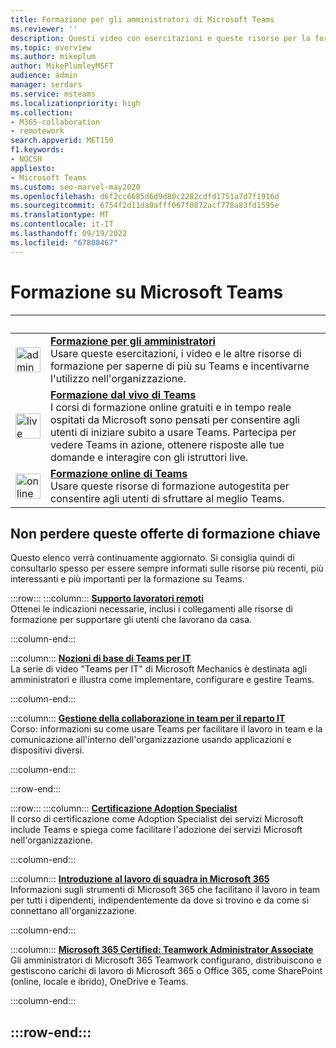 ```yaml
---
title: Formazione per gli amministratori di Microsoft Teams
ms.reviewer: ''
description: Questi video con esercitazioni e queste risorse per la formazione con docente destinate a utenti finali e amministratori consentono di sfruttare al massimo Microsoft Teams nell'organizzazione.
ms.topic: overview
ms.author: mikeplum
author: MikePlumleyMSFT
audience: admin
manager: serdars
ms.service: msteams
ms.localizationpriority: high
ms.collection:
- M365-collaboration
- remotework
search.appverid: MET150
f1.keywords:
- NOCSH
appliesto:
- Microsoft Teams
ms.custom: seo-marvel-may2020
ms.openlocfilehash: d6f2cc6685d6d9d80c2282cdfd1751a7d7f1916d
ms.sourcegitcommit: 6754f2d11da0afff067f0872acf778a83fd1595e
ms.translationtype: MT
ms.contentlocale: it-IT
ms.lasthandoff: 09/19/2022
ms.locfileid: "67808467"
---
```

# <a name="microsoft-teams-training"></a>Formazione su Microsoft Teams

| &nbsp; | &nbsp; |
| ------------- | ------------- |
| <img src="/office/media/icons/walkthrough-map-teams.svg" width="40 px" height="40 px" alt="admin training"> | **[Formazione per gli amministratori](./itadmin-readiness.md)** </br> Usare queste esercitazioni, i video e le altre risorse di formazione per saperne di più su Teams e incentivarne l'utilizzo nell'organizzazione. 
| <img src="/office/media/icons/education-tutorial-teams.svg" width="40 px" height="40 px" alt="live training"> | **[Formazione dal vivo di Teams](./instructor-led-training-teams-landing-page.yml)** </br> I corsi di formazione online gratuiti e in tempo reale ospitati da Microsoft sono pensati per consentire agli utenti di iniziare subito a usare Teams. Partecipa per vedere Teams in azione, ottenere risposte alle tue domande e interagire con gli istruttori live. 
| <img src="/office/media/icons/user.svg" width="40 px" height="40 px" alt="online training" > | **[Formazione online di Teams](https://support.office.com/article/microsoft-teams-video-training-4f108e54-240b-4351-8084-b1089f0d21d7)** </br> Usare queste risorse di formazione autogestita per consentire agli utenti di sfruttare al meglio Teams. |

## <a name="dont-miss-these-key-training-offerings"></a>Non perdere queste offerte di formazione chiave

Questo elenco verrà continuamente aggiornato. Si consiglia quindi di consultarlo spesso per essere sempre informati sulle risorse più recenti, più interessanti e più importanti per la formazione su Teams.

:::row:::
   :::column:::
   **[Supporto lavoratori remoti](./support-remote-work-with-teams.md)** </br>
   Ottenei le indicazioni necessarie, inclusi i collegamenti alle risorse di formazione per supportare gli utenti che lavorano da casa.

   :::column-end:::

   :::column:::
   **[Nozioni di base di Teams per IT](https://aka.ms/MicrosoftTeamsforIT)** </br>
   La serie di video "Teams per IT" di Microsoft Mechanics è destinata agli amministratori e illustra come implementare, configurare e gestire Teams.

   :::column-end:::

   :::column:::
   **[Gestione della collaborazione in team per il reparto IT](/training/paths/m365-manage-team-collaboration)** </br>
   Corso: informazioni su come usare Teams per facilitare il lavoro in team e la comunicazione all'interno dell'organizzazione usando applicazioni e dispositivi diversi.

   :::column-end:::

:::row-end:::

:::row:::
   :::column:::
   **[Certificazione Adoption Specialist](/training/paths/m365-service-adoption/)** </br> Il corso di certificazione come Adoption Specialist dei servizi Microsoft include Teams e spiega come facilitare l'adozione dei servizi Microsoft nell'organizzazione.

   :::column-end:::

   :::column:::
   **[Introduzione al lavoro di squadra in Microsoft 365](/training/modules/intro-to-teamwork-in-m365/index)** </br>
   Informazioni sugli strumenti di Microsoft 365 che facilitano il lavoro in team per tutti i dipendenti, indipendentemente da dove si trovino e da come si connettano all'organizzazione. 

   :::column-end:::

   :::column:::
   **[Microsoft 365 Certified: Teamwork Administrator Associate](https://www.microsoft.com/learning/m365-teamwork-administrator.aspx)** </br>
   Gli amministratori di Microsoft 365 Teamwork configurano, distribuiscono e gestiscono carichi di lavoro di Microsoft 365 o Office 365, come SharePoint (online, locale e ibrido), OneDrive e Teams. 

   :::column-end:::

:::row-end:::
---
